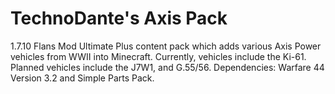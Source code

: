# TechnoDante's Axis Pack
1.7.10 Flans Mod Ultimate Plus content pack which adds various Axis Power vehicles from WWII into Minecraft. Currently, vehicles include the Ki-61. Planned vehicles include the J7W1, and G.55/56. Dependencies: Warfare 44 Version 3.2 and Simple Parts Pack.
